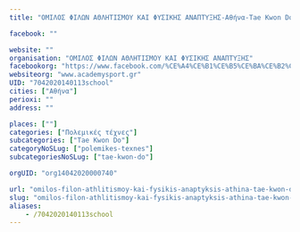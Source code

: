 ```yaml
---
title: "ΟΜΙΛΟΣ ΦΙΛΩΝ ΑΘΛΗΤΙΣΜΟΥ ΚΑΙ ΦΥΣΙΚΗΣ ΑΝΑΠΤΥΞΗΣ-Αθήνα-Tae Kwon Do"

facebook: ""

website: ""
organisation: "ΟΜΙΛΟΣ ΦΙΛΩΝ ΑΘΛΗΤΙΣΜΟΥ ΚΑΙ ΦΥΣΙΚΗΣ ΑΝΑΠΤΥΞΗΣ"
facebookorg: "https://www.facebook.com/%CE%A4%CE%B1%CE%B5%CE%BA%CE%B2%CE%BF%CE%BD%CF%84%CF%8C-%CE%9C%CE%B5%CE%B3%CE%AC%CF%81%CF%89%CE%BD-%CE%9F%CE%A6%CE%91%CE%A6%CE%91-487399374764369"
websiteorg: "www.academysport.gr"
UID: "7042020140113school"
cities: ["Αθήνα"]
perioxi: ""
address: ""

places: [""]
categories: ["Πολεμικές τέχνες"]
subcategories: ["Tae Kwon Do"]
categoryNoSLug: ["polemikes-texnes"]
subcategoriesNoSLug: ["tae-kwon-do"]

orgUID: "org14042020000740"

url: "omilos-filon-athlitismoy-kai-fysikis-anaptyksis-athina-tae-kwon-do/athina"
slug: "omilos-filon-athlitismoy-kai-fysikis-anaptyksis-athina-tae-kwon-do"
aliases:
    - /7042020140113school
---
```





